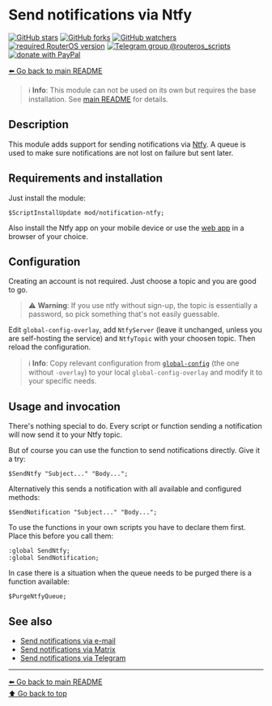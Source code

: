 Send notifications via Ntfy
===========================

[![GitHub stars](https://img.shields.io/github/stars/eworm-de/routeros-scripts?logo=GitHub&style=flat&color=red)](https://github.com/eworm-de/routeros-scripts/stargazers)
[![GitHub forks](https://img.shields.io/github/forks/eworm-de/routeros-scripts?logo=GitHub&style=flat&color=green)](https://github.com/eworm-de/routeros-scripts/network)
[![GitHub watchers](https://img.shields.io/github/watchers/eworm-de/routeros-scripts?logo=GitHub&style=flat&color=blue)](https://github.com/eworm-de/routeros-scripts/watchers)
[![required RouterOS version](https://img.shields.io/badge/RouterOS-7.13-yellow?style=flat)](https://mikrotik.com/download/changelogs/)
[![Telegram group @routeros_scripts](https://img.shields.io/badge/Telegram-%40routeros__scripts-%2326A5E4?logo=telegram&style=flat)](https://t.me/routeros_scripts)
[![donate with PayPal](https://img.shields.io/badge/Like_it%3F-Donate!-orange?logo=githubsponsors&logoColor=orange&style=flat)](https://www.paypal.com/cgi-bin/webscr?cmd=_s-xclick&hosted_button_id=A4ZXBD6YS2W8J)

[⬅️ Go back to main README](../../README.md)

> ℹ️️ **Info**: This module can not be used on its own but requires the base
> installation. See [main README](../../README.md) for details.

Description
-----------

This module adds support for sending notifications via
[Ntfy](https://ntfy.sh/). A queue is used to make sure
notifications are not lost on failure but sent later.

Requirements and installation
-----------------------------

Just install the module:

    $ScriptInstallUpdate mod/notification-ntfy;

Also install the Ntfy app on your mobile device or use the
[web app](https://ntfy.sh/app) in a browser of your choice.

Configuration
-------------

Creating an account is not required. Just choose a topic and you are good
to go.

> ⚠️ **Warning**: If you use ntfy without sign-up, the topic is essentially
> a password, so pick something that's not easily guessable.

Edit `global-config-overlay`, add `NtfyServer` (leave it unchanged, unless
you are self-hosting the service) and `NtfyTopic` with your choosen topic.
Then reload the configuration.

> ℹ️ **Info**: Copy relevant configuration from
> [`global-config`](../../global-config.rsc) (the one without `-overlay`) to
> your local `global-config-overlay` and modify it to your specific needs.

Usage and invocation
--------------------

There's nothing special to do. Every script or function sending a notification
will now send it to your Ntfy topic.

But of course you can use the function to send notifications directly. Give
it a try:

    $SendNtfy "Subject..." "Body...";

Alternatively this sends a notification with all available and configured
methods:

    $SendNotification "Subject..." "Body...";

To use the functions in your own scripts you have to declare them first.
Place this before you call them:

    :global SendNtfy;
    :global SendNotification;

In case there is a situation when the queue needs to be purged there is a
function available:

    $PurgeNtfyQueue;

See also
--------

* [Send notifications via e-mail](notification-email.md)
* [Send notifications via Matrix](notification-matrix.md)
* [Send notifications via Telegram](notification-telegram.md)

---
[⬅️ Go back to main README](../../README.md)  
[⬆️ Go back to top](#top)
